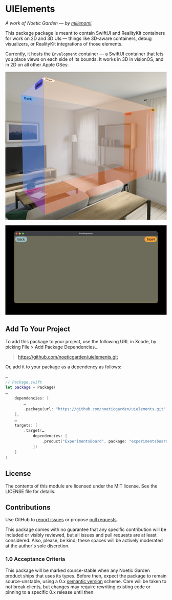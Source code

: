 # UIElements

_A work of Noetic Garden — by [millenomi](https://millenomi.name)._

This package package is meant to contain SwiftUI and RealityKit containers for work on 2D and 3D UIs — things like 3D-aware containers, debug visualizers, or RealityKit integrations of those elements.

Currently, it hosts the `Envelopment` container — a SwiftUI container that lets you place views on each side of its bounds. It works in 3D in visionOS, and in 2D on all other Apple OSes:

![A screenshot of an envelopment on visionOS.](Sources/UIElements/Documentation.docc/Resources/placements-3d.jpg)

![A screenshot of an envelopment on macOS.](Sources/UIElements/Documentation.docc/Resources/placements-2d.jpg)

## Add To Your Project

To add this package to your project, use the following URL in Xcode, by picking File > Add Package Dependencies…

> https://github.com/noeticgarden/uielements.git

Or, add it to your package as a dependency as follows:

```swift
…
// Package.swift
let package = Package(
…
    dependencies: [
        …
        .package(url: "https://github.com/noeticgarden/uielements.git", from: "0.1.0"),
    ],
    …
    targets: [
        .target(…
            dependencies: [
                .product("ExperimentsBoard", package: "experimentsboard")
            ])
    ]
)
```

## License

The contents of this module are licensed under the MIT license. See the LICENSE file for details.

## Contributions

Use GitHub to [report issues](https://github.com/noeticgarden/uielements/issues) or propose [pull requests](https://github.com/noeticgarden/uielements/pulls).

This package comes with no guarantee that any specific contribution will be included or visibly reviewed, but all issues and pull requests are at least considered. Also, please, be kind; these spaces will be actively moderated at the author's sole discretion.

### 1.0 Acceptance Criteria

This package will be marked source-stable when any Noetic Garden product ships that uses its types. Before then, expect the package to remain source-unstable, using a 0.x [semantic version](https://semver.org/) scheme. Care will be taken to not break clients, but changes may require rewriting existing code or pinning to a specific 0.x release until then.
